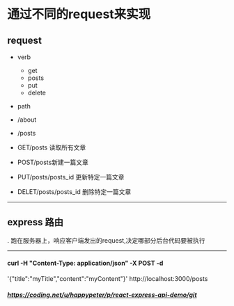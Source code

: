 # 通过不同的request来实现

## request

- verb

  - get
  - posts
  - put
  - delete

- path

 - /about
 - /posts


- GET/posts 读取所有文章

- POST/posts新建一篇文章

- PUT/posts/posts_id 更新特定一篇文章

- DELET/posts/posts_id 删除特定一篇文章

---

## express 路由
. 跑在服务器上，响应客户端发出的request,决定哪部分后台代码要被执行

---

####    curl -H "Content-Type: application/json" -X POST -d
'{"title":"myTitle","content":"myContent"}' http://localhost:3000/posts

#####  https://coding.net/u/happypeter/p/react-express-api-demo/git
